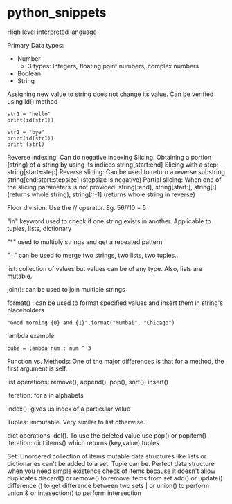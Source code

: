 # python_snippets

High level interpreted language

Primary Data types:
- Number
    - 3 types: Integers, floating point numbers, complex numbers
- Boolean
- String

Assigning new value to string does not change its value. Can be verified using id() method
```
str1 = "hello"
print(id(str1))

str1 = "bye"
print(id(str1))
print (str1)
```

Reverse indexing: Can do negative indexing
Slicing: Obtaining a portion (string) of a string by using its indices string[start:end]
Slicing with a step: string[start:end:step]
Reverse slicing: Can be used to return a reverse substring string[end:start:stepsize] (stepsize is negative)
Partial slicing: When one of the slicing parameters is not provided. string[:end], string[start:], string[:] (returns whole string), string[::-1] (returns whole string in reverse)

Floor division: Use the // operator. Eg. 56//10 = 5

"in" keyword used to check if one string exists in another. Applicable to tuples, lists, dictionary

"*" used to multiply strings and get a repeated pattern

"+" can be used to merge two strings, two lists, two tuples..

list: collection of values but values can be of any type. Also, lists are mutable.

join(): can be used to join multiple strings

format() :  can be used to format specified values and insert them in string's placeholders

```
"Good morning {0} and {1}".format("Mumbai", "Chicago")
```

lambda example:
```
cube = lambda num : num ^ 3
```

Function vs. Methods: One of the major differences is that for a method, the first argument is self.

list operations: remove(), append(), pop(), sort(), insert()

iteration: for a in alphabets

index(): gives us index of a particular value

Tuples: immutable. Very similar to list otherwise.

dict operations: del(). To use the deleted value use pop() or popitem()
iteration: dict.items() which returns (key,value) tuples

Set: Unordered collection of items
mutable data structures like lists or dictionaries can't be added to a set. Tuple can be.
Perfect data structure when you need simple existence check of items because it doesn't allow duplicates
discard() or remove() to remove items from set
add() or update()
difference () to get difference between two sets
| or union() to perform union
& or intesection() to perform intersection

